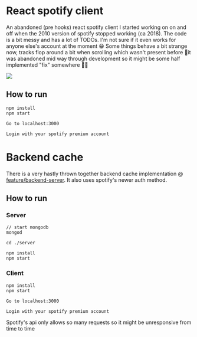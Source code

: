 # React spotify client
An abandoned (pre hooks) react spotify client I started working on on and off when the 2010 version of spotify stopped working (ca 2018). 
The code is a bit messy and has a lot of TODOs. I'm not sure if it even works for anyone else's account at the moment 😁 Some things behave a bit strange now, tracks flop around a bit when scrolling which wasn't present before 😬it was abandoned mid way through development so it might be some half implemented "fix" somewhere 🤷‍♂️


![](https://github.com/Florry/spotify-client/blob/master/spotify-react-4.png)

## How to run
```
npm install
npm start

Go to localhost:3000

Login with your spotify premium account
 ```
 
 # Backend cache
 There is a very hastly thrown together backend cache implementation @ [feature/backend-server](https://github.com/Florry/spotify-client/tree/feature/backend-server). It also uses spotify's newer auth method.  

 ## How to run
 ### Server
```
// start mongodb
mongod

cd ./server

npm install
npm start

```
### Client
```
npm install
npm start

Go to localhost:3000

Login with your spotify premium account
```

 Spotify's api only allows so many requests so it might be unresponsive from time to time 
